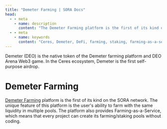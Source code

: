 ```yaml
---
title: "Demeter Farming | SORA Docs"
head:
  - - meta
    - name: description
      content: "The Demeter Farming platform is the first of its kind on the SORA network."
  - - meta
    - name: keywords
      content: "Ceres, Demeter, DeFi, farming, staking, farming-as-a-service, Polkaswap, SORA network"
---
```


Demeter (DEO) is the native token of the Demeter farming platform and DEO Arena Web3 game. In the Ceres ecosystem, Demeter is the first self-purpose airdrop.

# Demeter Farming

[Demeter Farming](https://farming.deotoken.io/) platform is the first of its kind on the SORA network. 
The unique feature of this platform is the user's ability to farm with the same liquidity in multiple pools. 
The platform also provides Farming-as-a-Service, which means that every project can create its farming/staking pools without coding.
